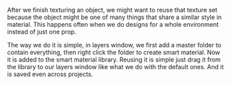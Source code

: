 After we finish texturing an object, we might want to reuse that texture set because the object might be one of many things that share a similar style in material. This happens often when we do designs for a whole environment instead of just one prop. 

The way we do it is simple, in layers window, we first add a master folder to contain everything, then right click the folder to create smart material. Now it is added to the smart material library. Reusing it is simple just drag it from the library to our layers window like what we do with the default ones. And it is saved even across projects.